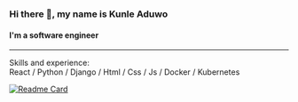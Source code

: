 ### Hi there 👋, my name is Kunle Aduwo
#### I'm a software engineer
<hr class="dotted">
Skills and experience: <br>
React / Python / Django / Html / Css / Js / Docker / Kubernetes

[![Readme Card](https://github-readme-stats.vercel.app/api/pin/?username=kunleaduwo&repo=github-readme-stats)](https://github.com/anuraghazra/github-readme-stats)




 

 

